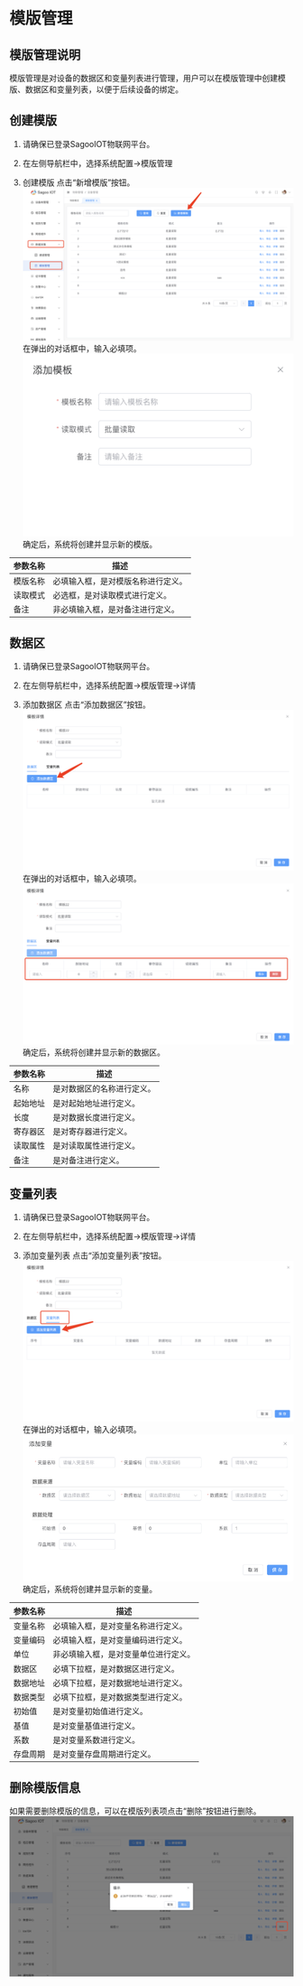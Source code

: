# 模版管理

## 模版管理说明

模版管理是对设备的数据区和变量列表进行管理，用户可以在模版管理中创建模版、数据区和变量列表，以便于后续设备的绑定。


## 创建模版

1. 请确保已登录SagooIOT物联网平台。

2. 在左侧导航栏中，选择系统配置->模版管理

3. 创建模版
点击“新增模版”按钮。
  ![新增模版按钮](./img/template-management/add-template-button.png)
在弹出的对话框中，输入必填项。
  ![新增模版](./img/template-management/add-template.png)
确定后，系统将创建并显示新的模版。


| 参数名称 | 描述                |
|------|-------------------|
| 模版名称 | 必填输入框，是对模版名称进行定义。 |
| 读取模式 | 必选框，是对读取模式进行定义。   |
| 备注   | 非必填输入框，是对备注进行定义。  |

## 数据区

1. 请确保已登录SagooIOT物联网平台。

2. 在左侧导航栏中，选择系统配置->模版管理->详情

3. 添加数据区
点击“添加数据区”按钮。
  ![添加数据区按钮](./img/template-management/add-data-area-button.png)
在弹出的对话框中，输入必填项。
  ![添加数据区](./img/template-management/add-data-area.png)
确定后，系统将创建并显示新的数据区。


| 参数名称 | 描述            |
|------|---------------|
| 名称   | 是对数据区的名称进行定义。 |
| 起始地址 | 是对起始地址进行定义。   |
| 长度   | 是对数据长度进行定义。   |
| 寄存器区 | 是对寄存器进行定义。    |
| 读取属性 | 是对读取属性进行定义。   |
| 备注   | 是对备注进行定义。     |

## 变量列表

1. 请确保已登录SagooIOT物联网平台。

2. 在左侧导航栏中，选择系统配置->模版管理->详情

3. 添加变量列表
点击“添加变量列表”按钮。
  ![添加变量列表按钮](./img/template-management/add-variable-button.png)
在弹出的对话框中，输入必填项。
  ![添加变量列表](./img/template-management/add-variable.png)
确定后，系统将创建并显示新的变量。

| 参数名称 | 描述                 |
|------|--------------------|
| 变量名称 | 必填输入框，是对变量名称进行定义。  |
| 变量编码 | 必填输入框，是对变量编码进行定义。  |
| 单位   | 非必填输入框，是对变量单位进行定义。 |
| 数据区  | 必填下拉框，是对数据区进行定义。   |
| 数据地址 | 必填下拉框，是对数据地址进行定义。  |
| 数据类型 | 必填下拉框，是对数据类型进行定义。  |
| 初始值  | 是对变量初始值进行定义。       |
| 基值   | 是对变量基值进行定义。        |
| 系数   | 是对变量系数进行定义。        |
| 存盘周期 | 是对变量存盘周期进行定义。      |

## 删除模版信息

如果需要删除模版的信息，可以在模版列表项点击“删除”按钮进行删除。
  ![删除模版](./img/template-management/delete-template.png)



